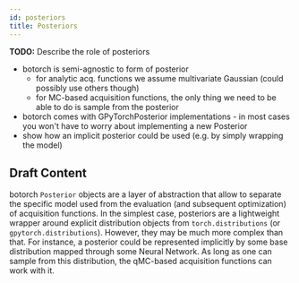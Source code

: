 ```yaml
---
id: posteriors
title: Posteriors
---
```


**TODO:** Describe the role of posteriors
* botorch is semi-agnostic to form of posterior
  - for analytic acq. functions we assume multivariate Gaussian (could possibly
    use others though)
  - for MC-based acquisition functions, the only thing we need to be able to do
  is sample from the posterior
* botorch comes with GPyTorchPosterior implementations - in most cases you
  won't have to worry about implementing a new Posterior
* show how an implicit posterior could be used (e.g. by simply wrapping the
  model)


## Draft Content

botorch `Posterior` objects are a layer of abstraction that allow to separate
the specific model used from the evaluation (and subsequent optimization) of
acquisition functions. In the simplest case, posteriors are a lightweight
wrapper around explicit distribution objects from `torch.distributions` (or
`gpytorch.distributions`). However, they may be much more complex than that.
For instance, a posterior could be represented implicitly by some base
distribution mapped through some Neural Network. As long as one can sample
from this distribution, the qMC-based acquisition functions can work with it.
